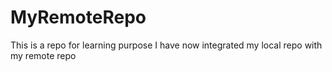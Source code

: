 # MyRemoteRepo
This is a repo for learning purpose
I have now integrated my local repo with my remote repo